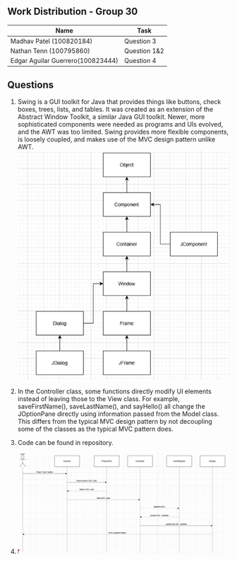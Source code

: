 
## Work Distribution - Group 30

| Name | Task | 
|---|---|
| Madhav Patel (100820184) | Question 3 | 
| Nathan Tenn (100795860)| Question 1&2 | 
| Edgar Aguilar Guerrero(100823444) | Question 4 | 

## Questions
1. Swing is a GUI toolkit for Java that provides things like buttons, check boxes, trees, lists, and tables.
It was created as an extension of the Abstract Window Toolkit, a similar Java GUI toolkit. Newer, more sophisticated components were needed as programs and UIs evolved, 
and the AWT was too limited. Swing provides more flexible components, is loosely coupled, and makes use of the MVC design pattern unlike AWT. <br>
![Class Diagram](swingclassdiagram.PNG)

2. In the Controller class, some functions directly modify UI elements instead of leaving those to the View class.
For example, saveFirstName(), saveLastName(), and sayHello() all change the JOptionPane directly using information passed from the Model class.
This differs from the typical MVC design pattern by not decoupling some of the classes as the typical MVC pattern does.

3. Code can be found in repository. 

4. ![Sequence Diagram](image.png)
